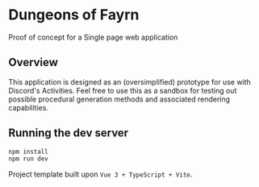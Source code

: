 # Dungeons of Fayrn
Proof of concept for a Single page web application

## Overview

This application is designed as an (oversimplified) prototype for use with Discord's Activities. Feel free to use this as a sandbox for testing out possible procedural generation methods and associated rendering capabilities.

## Running the dev server
```sh
npm install
npm run dev
```



Project template built upon `Vue 3 + TypeScript + Vite`.
